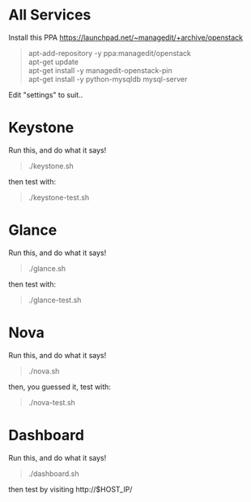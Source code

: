 # All Services

Install this PPA https://launchpad.net/~managedit/+archive/openstack

> apt-add-repository -y ppa:managedit/openstack  
> apt-get update  
> apt-get install -y managedit-openstack-pin  
> apt-get install -y python-mysqldb mysql-server

Edit "settings" to suit..

# Keystone

Run this, and do what it says!

> ./keystone.sh

then test with:

> ./keystone-test.sh

# Glance

Run this, and do what it says!

> ./glance.sh

then test with:

> ./glance-test.sh

# Nova

Run this, and do what it says!

> ./nova.sh

then, you guessed it, test with:

> ./nova-test.sh

# Dashboard

Run this, and do what it says!

> ./dashboard.sh

then test by visiting http://$HOST_IP/
